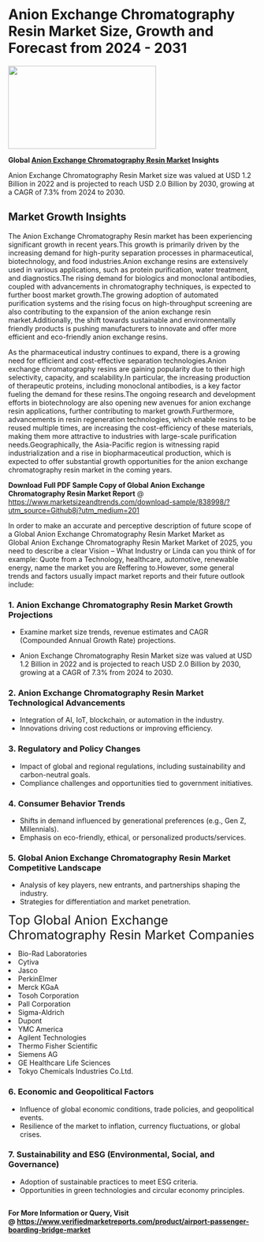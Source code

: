 <H1>Anion Exchange Chromatography Resin Market Size, Growth and Forecast from 2024 - 2031</H1><img class="aligncenter size-medium wp-image-584254" src="https://thirdeyenews.in/wp-content/uploads/2024/09/Global-Market-Research-300x168.jpeg" alt="" width="300" height="168" /><p><strong>Global&nbsp;<a href="https://www.marketsizeandtrends.com/download-sample/838998/?utm_source=Github8j?utm_medium=201">Anion Exchange Chromatography Resin Market</a> Insights</strong></p><p>Anion Exchange Chromatography Resin Market size was valued at USD 1.2 Billion in 2022 and is projected to reach USD 2.0 Billion by 2030, growing at a CAGR of 7.3% from 2024 to 2030.</p><p><h2>Market Growth Insights</h2> <p>The Anion Exchange Chromatography Resin market has been experiencing significant growth in recent years.This growth is primarily driven by the increasing demand for high-purity separation processes in pharmaceutical, biotechnology, and food industries.Anion exchange resins are extensively used in various applications, such as protein purification, water treatment, and diagnostics.The rising demand for biologics and monoclonal antibodies, coupled with advancements in chromatography techniques, is expected to further boost market growth.The growing adoption of automated purification systems and the rising focus on high-throughput screening are also contributing to the expansion of the anion exchange resin market.Additionally, the shift towards sustainable and environmentally friendly products is pushing manufacturers to innovate and offer more efficient and eco-friendly anion exchange resins.</p> <p>As the pharmaceutical industry continues to expand, there is a growing need for efficient and cost-effective separation technologies.Anion exchange chromatography resins are gaining popularity due to their high selectivity, capacity, and scalability.In particular, the increasing production of therapeutic proteins, including monoclonal antibodies, is a key factor fueling the demand for these resins.The ongoing research and development efforts in biotechnology are also opening new avenues for anion exchange resin applications, further contributing to market growth.Furthermore, advancements in resin regeneration technologies, which enable resins to be reused multiple times, are increasing the cost-efficiency of these materials, making them more attractive to industries with large-scale purification needs.Geographically, the Asia-Pacific region is witnessing rapid industrialization and a rise in biopharmaceutical production, which is expected to offer substantial growth opportunities for the anion exchange chromatography resin market in the coming years.</p> <p><span class=""><strong>Download Full PDF Sample Copy of Global Anion Exchange Chromatography Resin Market Report</strong> @ <a href="https://www.marketsizeandtrends.com/download-sample/838998/?utm_source=Github8j?utm_medium=201" target="_blank">https://www.marketsizeandtrends.com/download-sample/838998/?utm_source=Github8j?utm_medium=201</a></span></p><p>In order to make an accurate and perceptive description of future scope of a Global&nbsp;Anion Exchange Chromatography Resin Market Market as Global&nbsp;Anion Exchange Chromatography Resin Market Market of 2025, you need to describe a clear Vision &ndash; What Industry or Linda can you think of for example: Quote from a Technology, healthcare, automotive, renewable energy, name the market you are Reffering to.However, some general trends and factors usually impact market reports and their future outlook include:</p><h3>1.&nbsp;<strong>Anion Exchange Chromatography Resin Market Growth Projections</strong></h3><ul><li>Examine market size trends, revenue estimates and CAGR (Compounded Annual Growth Rate) projections.</li><li><p>Anion Exchange Chromatography Resin Market size was valued at USD 1.2 Billion in 2022 and is projected to reach USD 2.0 Billion by 2030, growing at a CAGR of 7.3% from 2024 to 2030.</p></li></ul><h3>2.&nbsp;<strong>Anion Exchange Chromatography Resin Market Technological Advancements</strong></h3><ul><li>Integration of AI, IoT, blockchain, or automation in the industry.</li><li>Innovations driving cost reductions or improving efficiency.</li></ul><h3>3.&nbsp;<strong>Regulatory and Policy Changes</strong></h3><ul><li>Impact of global and regional regulations, including sustainability and carbon-neutral goals.</li><li>Compliance challenges and opportunities tied to government initiatives.</li></ul><h3>4.&nbsp;<strong>Consumer Behavior Trends</strong></h3><ul><li>Shifts in demand influenced by generational preferences (e.g., Gen Z, Millennials).</li><li>Emphasis on eco-friendly, ethical, or personalized products/services.</li></ul><h3>5.&nbsp;<strong>Global Anion Exchange Chromatography Resin Market Competitive Landscape</strong></h3><ul><li>Analysis of key players, new entrants, and partnerships shaping the industry.</li><li>Strategies for differentiation and market penetration.</li></ul><p data-pm-slice="1 1 []"><span style="color: inherit; font-family: inherit; font-size: 25px;">Top Global Anion Exchange Chromatography Resin Market Companies</span></p><div class="" data-test-id=""><p><li>Bio-Rad Laboratories</li><li> Cytiva</li><li> Jasco</li><li> PerkinElmer</li><li> Merck KGaA</li><li> Tosoh Corporation</li><li> Pall Corporation</li><li> Sigma-Aldrich</li><li> Dupont</li><li> YMC America</li><li> Agilent Technologies</li><li> Thermo Fisher Scientific</li><li> Siemens AG</li><li> GE Healthcare Life Sciences</li><li> Tokyo Chemicals Industries Co.Ltd.</li></p></div><h3>6.&nbsp;<strong>Economic and Geopolitical Factors</strong></h3><ul><li>Influence of global economic conditions, trade policies, and geopolitical events.</li><li>Resilience of the market to inflation, currency fluctuations, or global crises.</li></ul><h3>7.&nbsp;<strong>Sustainability and ESG (Environmental, Social, and Governance)</strong></h3><ul><li>Adoption of sustainable practices to meet ESG criteria.</li><li>Opportunities in green technologies and circular economy principles.</li></ul><h2><strong style="font-size: 14px;">For More Information or Query, Visit @&nbsp;</strong><a style="background-color: #ffffff; font-size: 14px;" href="https://www.marketsizeandtrends.com/report/anion-exchange-chromatography-resin-market/" target="_blank">https://www.verifiedmarketreports.com/product/airport-passenger-boarding-bridge-market</a></h2>